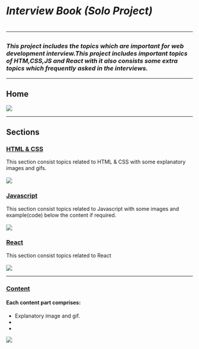 <h1><i>Interview Book (Solo Project)</i><h1/>
  <hr/>
  <h3><i>This project includes the topics which are important for web development interview.This project includes important topics of HTM,CSS,JS and React with it also consists some extra topics which frequently asked in the interviews.</i></h3>
  
  <hr/>
  <h2>Home</h2>
  <img src = "https://user-images.githubusercontent.com/93570605/171992617-c663939f-41a8-4dfa-9371-802c149f57ac.png"/>

  <hr/>
  <h2>Sections</h2>
  
  <h3><u>HTML & CSS</u></h3>
  <span>This section consist topics related to HTML & CSS with some explanatory images and gifs.</span><br/><br/>
  
  <img src = "https://user-images.githubusercontent.com/93570605/171992670-473cd097-237f-46a1-b484-95b900cfac51.png"/>
  
  <h3><u>Javascript</u></h3>
    <span>This section consist topics related to Javascript with some images and example(code) below the content if required.</span><br/><br/>
  <img src = "https://user-images.githubusercontent.com/93570605/171992687-47472740-169a-4520-b26d-1cfbc058ea22.png"/>
  
  <h3><u>React</u></h3>
    <span>This section consist topics related to React</span><br/><br/>
  <img src = "https://user-images.githubusercontent.com/93570605/171992707-5fce5eaa-42fd-43d6-aec7-fbf8d91e081e.png"/>
  
  <hr/>
  <h3><u>Content</u></h3>
  <h4>Each content part comprises:</h4>
  <ul>
    <li>Explanatory image and gif.</li>
    <li></li>
    <li></li>
  </ul>
  <img src = "https://user-images.githubusercontent.com/93570605/171992787-7c773791-7703-4977-8b78-30f8dadae6c5.png"/>
  
